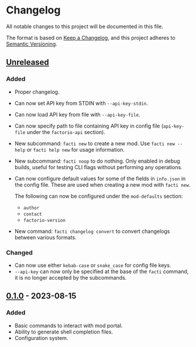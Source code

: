 # Changelog

All notable changes to this project will be documented in this file.

The format is based on [Keep a Changelog](https://keepachangelog.com/en/1.0.0/),
and this project adheres to [Semantic Versioning](https://semver.org/spec/v2.0.0.html).

## [Unreleased]

### Added

 - Proper changelog.
 - Can now set API key from STDIN with `--api-key-stdin`.
 - Can now load API key from file with `--api-key-file`.
 - Can now specify path to file containing API key in config file
   (`api-key-file` under the `factorio-api` section).
 - New subcommand: `facti new` to create a new mod.
   Use `facti new --help` or `facti help new` for usage information.
 - New subcommand: `facti noop` to do nothing.
   Only enabled in debug builds, useful for testing CLI flags without performing
   any operations.
 - Can now configure default values for some of the fields in `info.json` in
   the config file. These are used when creating a new mod with `facti new`.

   The following can now be configured under the `mod-defaults` section:
    * `author`
    * `contact`
    * `factorio-version`
 - New command: `facti changelog convert` to convert changelogs between various
   formats.

### Changed

 - Can now use either `kebab-case` or `snake_case` for config file keys.
 - `--api-key` can now only be specified at the base of the `facti` command,
   it is no longer accepted by the subcommands.

## [0.1.0] - 2023-08-15

### Added

 - Basic commands to interact with mod portal.
 - Ability to generate shell completion files.
 - Configuration system.

[unreleased]: https://github.com/Sharparam/facti/compare/cli/v0.1.0...HEAD
[0.1.0]: https://github.com/Sharparam/facti/releases/tag/cli/v0.1.0
